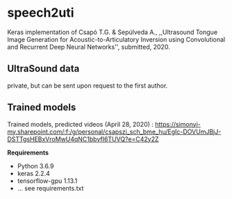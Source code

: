# speech2uti

Keras implementation of Csapó T.G. & Sepúlveda A., ,,Ultrasound Tongue Image Generation for Acoustic-to-Articulatory Inversion using Convolutional and Recurrent Deep Neural Networks'', submitted, 2020.

## UltraSound data

private, but can be sent upon request to the first author.

## Trained models

Trained models, predicted videos (April 28, 2020) : https://simonyi-my.sharepoint.com/:f:/g/personal/csapszi_sch_bme_hu/EgIc-DOVUmJBjJ-DSTTgsHEBxVroMwU4qNC1bbyfI6TUVQ?e=C42y2Z

**Requirements**

- Python 3.6.9
- keras 2.2.4
- tensorflow-gpu 1.13.1
- ... see requirements.txt